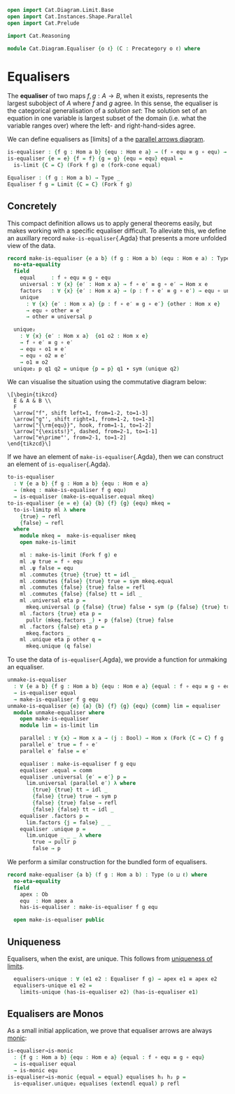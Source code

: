 ```agda
open import Cat.Diagram.Limit.Base
open import Cat.Instances.Shape.Parallel
open import Cat.Prelude

import Cat.Reasoning

module Cat.Diagram.Equaliser {o ℓ} (C : Precategory o ℓ) where
```

<!--
```agda
open Cat.Reasoning C

private variable
  e a b : Ob
  f g h : Hom a b

open Functor
open _=>_
```
-->

# Equalisers

The **equaliser** of two maps $f, g : A \to B$, when it exists,
represents the largest subobject of $A$ where $f$ and $g$ agree. In this
sense, the equaliser is the categorical generalisation of a _solution
set_: The solution set of an equation in one variable is largest subset
of the domain (i.e. what the variable ranges over) where the left- and
right-hand-sides agree.

We can define equalisers as [limits] of a the [parallel arrows diagram].

[parallel arrows diagram]: Cat.Instances.Shape.Parallel.html

```agda
is-equaliser : {f g : Hom a b} {equ : Hom e a} → (f ∘ equ ≡ g ∘ equ) → Type _
is-equaliser {e = e} {f = f} {g = g} {equ = equ} equal =
  is-limit {C = C} (Fork f g) e (fork-cone equal)

Equaliser : (f g : Hom a b) → Type _
Equaliser f g = Limit {C = C} (Fork f g)
```

## Concretely

This compact definition allows us to apply general theorems easily, but
makes working with a specific equaliser difficult. To alleviate this,
we define an auxillary record `make-is-equaliser`{.Agda} that presents a
more unfolded view of the data.

```agda
record make-is-equaliser {e a b} (f g : Hom a b) (equ : Hom e a) : Type (o ⊔ ℓ) where
  no-eta-equality
  field
    equal     : f ∘ equ ≡ g ∘ equ
    universal : ∀ {x} {e′ : Hom x a} → f ∘ e′ ≡ g ∘ e′ → Hom x e
    factors   : ∀ {x} {e′ : Hom x a} → (p : f ∘ e′ ≡ g ∘ e′) → equ ∘ universal p ≡ e′
    unique
      : ∀ {x} {e′ : Hom x a} {p : f ∘ e′ ≡ g ∘ e′} {other : Hom x e}
      → equ ∘ other ≡ e′
      → other ≡ universal p

  unique₂
    : ∀ {x} {e′ : Hom x a}  {o1 o2 : Hom x e}
    → f ∘ e′ ≡ g ∘ e′
    → equ ∘ o1 ≡ e′
    → equ ∘ o2 ≡ e′
    → o1 ≡ o2
  unique₂ p q1 q2 = unique {p = p} q1 ∙ sym (unique q2)
```

We can visualise the situation using the commutative diagram below:

~~~{.quiver}
\[\begin{tikzcd}
  E & A & B \\
  F
  \arrow["f", shift left=1, from=1-2, to=1-3]
  \arrow["g"', shift right=1, from=1-2, to=1-3]
  \arrow["{\rm{equ}}", hook, from=1-1, to=1-2]
  \arrow["{\exists!}", dashed, from=2-1, to=1-1]
  \arrow["e\prime"', from=2-1, to=1-2]
\end{tikzcd}\]
~~~

If we have an element of `make-is-equaliser`{.Agda}, then we can
construct an element of `is-equaliser`{.Agda}.

```agda
to-is-equaliser
  : ∀ {e a b} {f g : Hom a b} {equ : Hom e a}
  → (mkeq : make-is-equaliser f g equ)
  → is-equaliser (make-is-equaliser.equal mkeq)
to-is-equaliser {e = e} {a} {b} {f} {g} {equ} mkeq =
  to-is-limitp ml λ where
    {true} → refl
    {false} → refl
  where
    module mkeq =  make-is-equaliser mkeq
    open make-is-limit

    ml : make-is-limit (Fork f g) e
    ml .ψ true = f ∘ equ
    ml .ψ false = equ
    ml .commutes {true} {true} tt = idl _
    ml .commutes {false} {true} true = sym mkeq.equal
    ml .commutes {false} {true} false = refl
    ml .commutes {false} {false} tt = idl _
    ml .universal eta p =
      mkeq.universal (p {false} {true} false ∙ sym (p {false} {true} true))
    ml .factors {true} eta p =
      pullr (mkeq.factors _) ∙ p {false} {true} false
    ml .factors {false} eta p =
      mkeq.factors _
    ml .unique eta p other q =
      mkeq.unique (q false)
```

To use the data of `is-equaliser`{.Agda}, we provide a function for
*un*making an equaliser.

```agda
unmake-is-equaliser
  : ∀ {e a b} {f g : Hom a b} {equ : Hom e a} {equal : f ∘ equ ≡ g ∘ equ}
  → is-equaliser equal
  → make-is-equaliser f g equ
unmake-is-equaliser {e} {a} {b} {f} {g} {equ} {comm} lim = equaliser
  module unmake-equaliser where
    open make-is-equaliser
    module lim = is-limit lim

    parallel : ∀ {x} → Hom x a → (j : Bool) → Hom x (Fork {C = C} f g .F₀ j)
    parallel e′ true = f ∘ e′
    parallel e′ false = e′

    equaliser : make-is-equaliser f g equ
    equaliser .equal = comm
    equaliser .universal {e′ = e′} p =
      lim.universal (parallel e′) λ where
        {true} {true} tt → idl _
        {false} {true} true → sym p
        {false} {true} false → refl
        {false} {false} tt → idl _
    equaliser .factors p =
      lim.factors {j = false} _ _
    equaliser .unique p =
      lim.unique _ _ _ λ where
        true → pullr p
        false → p
```

<!--
```agda
module is-equaliser
  {e a b} {f g : Hom a b} {equ : Hom e a} {equal : f ∘ equ ≡ g ∘ equ}
  (equaliser : is-equaliser equal)
  where

  open make-is-equaliser (unmake-is-equaliser equaliser) public
```
-->

We perform a similar construction for the bundled form of equalisers.

```agda
record make-equaliser {a b} (f g : Hom a b) : Type (o ⊔ ℓ) where
  no-eta-equality
  field
    apex : Ob
    equ  : Hom apex a
    has-is-equaliser : make-is-equaliser f g equ

  open make-is-equaliser public
```

<!--
```agda
to-equaliser : make-equaliser f g → Equaliser f g
to-equaliser me = to-limit (to-is-equaliser has-is-equaliser)
  where open make-equaliser me

module Equaliser {f g : Hom a b} (equaliser : Equaliser f g) where
  open Limit equaliser renaming (apex to L-apex)

  apex : Ob
  apex = L-apex

  equ : Hom apex a
  equ = ψ false

  equal : f ∘ equ ≡ g ∘ equ
  equal = commutes {y = true} false ∙ sym (commutes {y = true} true)

  has-is-equaliser : is-equaliser equal
  has-is-equaliser =
    to-is-limitp (unmake-limit has-limit) λ where
      {true} → sym (commutes false)
      {false} → refl
```
-->

## Uniqueness

<!--
```agda
module _ where
  open Equaliser
```
-->

Equalisers, when the exist, are unique. This follows from [uniqueness of
limits].

[uniqueness of limits]: Cat.Diagram.Limit.Base#uniqueness

```agda
  equalisers-unique : ∀ (e1 e2 : Equaliser f g) → apex e1 ≅ apex e2
  equalisers-unique e1 e2 =
    limits-unique (has-is-equaliser e2) (has-is-equaliser e1)
```

## Equalisers are Monos

As a small initial application, we prove that equaliser arrows are
always [monic]:

[monic]: Cat.Morphism.html#monos

```agda
is-equaliser→is-monic
  : {f g : Hom a b} {equ : Hom e a} {equal : f ∘ equ ≡ g ∘ equ}
  → is-equaliser equal
  → is-monic equ
is-equaliser→is-monic {equal = equal} equalises h₁ h₂ p =
  is-equaliser.unique₂ equalises (extendl equal) p refl
```
